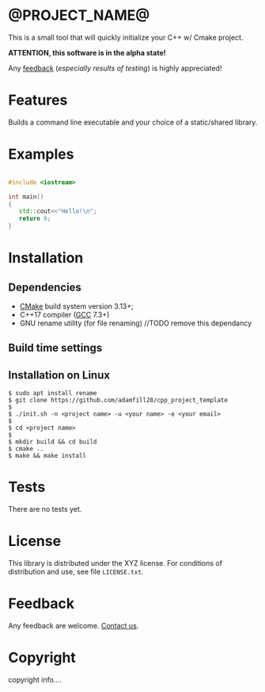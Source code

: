 @PROJECT_NAME@
====================================

This is a small tool that will quickly initialize your C++ w/ Cmake project.

**ATTENTION, this software is in the alpha state!**

Any [feedback][mail] (*especially results of testing*) is highly appreciated!

Features
========

Builds a command line executable and your choice of a static/shared library.


Examples
=======

```cpp

#include <iostream>

int main()
{
   std::cout<<"Hello!\n";
   return 0;
}
```

Installation 
==========================

Dependencies
------------

- [CMake] build system version 3.13+;
- C++17 compiler ([GCC] 7.3+)
- GNU rename utility (for file renaming) //TODO remove this dependancy

Build time settings
-------------------


Installation on Linux
---------------------

    $ sudo apt install rename
    $ git clone https://github.com/adamfill28/cpp_project_template
    $
    $ ./init.sh -n <project name> -u <your name> -e <your email>
    $
    $ cd <project name>
    $ 
    $ mkdir build && cd build
    $ cmake ..
    $ make && make install


Tests 
==========================

There are no tests yet.

License
=======

This library is distributed under the XYZ license. For conditions of distribution and use,
see file `LICENSE.txt`.

Feedback
========

Any feedback are welcome. [Contact us][mail].

Copyright
=========

copyright info....

[mail]: @EMAIL@

[CMake]: https://cmake.org/
[GCC]: https://gcc.gnu.org/